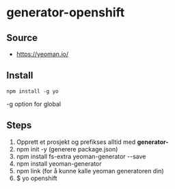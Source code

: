 # generator-openshift

## Source
* https://yeoman.io/

## Install

    npm install -g yo

-g option for global

## Steps

1. Opprett et prosjekt og prefikses alltid med **generator-**<din-nye-generator-navn>
2. npm init -y (generere package.json)
3. npm install fs-extra yeoman-generator --save 
4. npm install yeoman-generator
5. npm link (for å kunne kalle yeoman generatoren din)
6. $ yo openshift